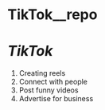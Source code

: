 # TikTok__repo
# *TikTok*

1. Creating reels 
2. Connect with people
3. Post funny videos
4. Advertise for business
